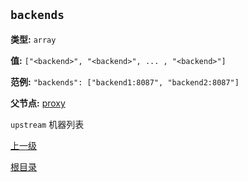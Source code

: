 `backends`
----------

**类型:** `array`

**值:** `["<backend>", "<backend>", ... , "<backend>"]`

**范例:** `"backends": ["backend1:8087", "backend2:8087"]`

**父节点:** [proxy](proxy.md)

`upstream` 机器列表

[上一级](genconf.md)

[根目录](../../index.md)